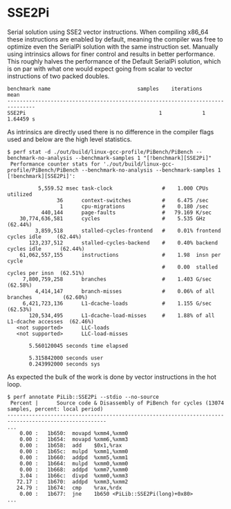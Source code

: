 # SSE2Pi

Serial solution using SSE2 vector instructions. When compiling x86\_64 these instructions are enabled by default, meaning the compiler was free to optimize even the SerialPi solution with the same instruction set. Manually using intrinsics allows for finer control and results in better performance. This roughly halves the performance of the Default SerialPi solution, which is on par with what one would expect going from scalar to vector instructions of two packed doubles.

```
benchmark name                            samples    iterations          mean
-------------------------------------------------------------------------------
SSE2Pi                                           1             1     1.64459 s 
```

As intrinsics are directly used there is no difference in the compiler flags used and below are the high level statistics.

```
$ perf stat -d ./out/build/linux-gcc-profile/PiBench/PiBench --benchmark-no-analysis --benchmark-samples 1 "[!benchmark][SSE2Pi]"
 Performance counter stats for './out/build/linux-gcc-profile/PiBench/PiBench --benchmark-no-analysis --benchmark-samples 1 [!benchmark][SSE2Pi]':

          5,559.52 msec task-clock                #    1.000 CPUs utilized          
                36      context-switches          #    6.475 /sec                   
                 1      cpu-migrations            #    0.180 /sec                   
           440,144      page-faults               #   79.169 K/sec                  
    30,774,636,581      cycles                    #    5.535 GHz                      (62.44%)
         3,859,518      stalled-cycles-frontend   #    0.01% frontend cycles idle     (62.44%)
       123,237,512      stalled-cycles-backend    #    0.40% backend cycles idle      (62.44%)
    61,062,557,155      instructions              #    1.98  insn per cycle         
                                                  #    0.00  stalled cycles per insn  (62.51%)
     7,800,759,258      branches                  #    1.403 G/sec                    (62.58%)
         4,414,147      branch-misses             #    0.06% of all branches          (62.60%)
     6,421,723,136      L1-dcache-loads           #    1.155 G/sec                    (62.53%)
       120,534,495      L1-dcache-load-misses     #    1.88% of all L1-dcache accesses  (62.46%)
   <not supported>      LLC-loads                                                   
   <not supported>      LLC-load-misses                                             

       5.560120045 seconds time elapsed

       5.315842000 seconds user
       0.243992000 seconds sys
```

As expected the bulk of the work is done by vector instructions in the hot loop.

```
$ perf annotate PiLib::SSE2Pi --stdio --no-source
 Percent |      Source code & Disassembly of PiBench for cycles (13074 samples, percent: local period)
------------------------------------------------------------------------------------------------------
...
    0.00 :   1b650:  movapd %xmm4,%xmm0
    0.00 :   1b654:  movapd %xmm6,%xmm3
    0.00 :   1b658:  add    $0x1,%rax
    0.00 :   1b65c:  mulpd  %xmm1,%xmm0
    0.00 :   1b660:  addpd  %xmm5,%xmm1
    0.00 :   1b664:  mulpd  %xmm0,%xmm0
    0.00 :   1b668:  addpd  %xmm7,%xmm0
    3.04 :   1b66c:  divpd  %xmm0,%xmm3
   72.17 :   1b670:  addpd  %xmm3,%xmm2
   24.79 :   1b674:  cmp    %rax,%rdx
    0.00 :   1b677:  jne    1b650 <PiLib::SSE2Pi(long)+0x80>
...
```
